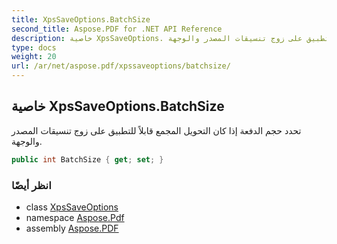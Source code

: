 ```yaml
---
title: XpsSaveOptions.BatchSize
second_title: Aspose.PDF for .NET API Reference
description: خاصية XpsSaveOptions. تحدد حجم الدفعة إذا كان التحويل المجمع قابلاً للتطبيق على زوج تنسيقات المصدر والوجهة
type: docs
weight: 20
url: /ar/net/aspose.pdf/xpssaveoptions/batchsize/
---
```

## خاصية XpsSaveOptions.BatchSize

تحدد حجم الدفعة إذا كان التحويل المجمع قابلاً للتطبيق على زوج تنسيقات المصدر والوجهة.

```csharp
public int BatchSize { get; set; }
```

### انظر أيضًا

* class [XpsSaveOptions](../)
* namespace [Aspose.Pdf](../../../aspose.pdf/)
* assembly [Aspose.PDF](../../../)